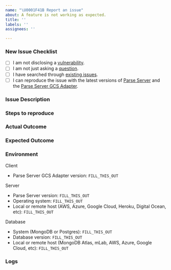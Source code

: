 ```yaml
---
name: "\U0001F41B Report an issue"
about: A feature is not working as expected.
title: ''
labels: ''
assignees: ''

---
```


### New Issue Checklist
<!--
    Check every following box [x] before submitting your issue.
    Click the "Preview" tab for better readability.
    Thanks for contributing to Parse Platform!
-->

- [ ] I am not disclosing a [vulnerability](https://github.com/parse-community/parse-server-gcs-adapter/security/policy).
- [ ] I am not just asking a [question](https://github.com/parse-community/.github/blob/main/SUPPORT.md).
- [ ] I have searched through [existing issues](https://github.com/parse-community/parse-server-gcs-adapter/issues?q=is%3Aissue).
- [ ] I can reproduce the issue with the latest versions of [Parse Server](https://github.com/parse-community/parse-server/releases) and the [Parse Server GCS Adapter](https://github.com/parse-community/parse-server-gcs-adapter/releases). <!-- We don't investigate issues for outdated releases. -->

### Issue Description
<!-- What is the specific issue? -->

### Steps to reproduce
<!-- How can someone else reproduce the issue? -->

### Actual Outcome
<!-- What outcome did you get? -->

### Expected Outcome
<!-- What outcome did you expect? -->

###  Environment
<!-- Be specific with versions, don't use "latest" or semver ranges like "~x.y.z" or "^x.y.z". -->

Client
- Parse Server GCS Adapter version: `FILL_THIS_OUT`

Server
- Parse Server version: `FILL_THIS_OUT`
- Operating system: `FILL_THIS_OUT`
- Local or remote host (AWS, Azure, Google Cloud, Heroku, Digital Ocean, etc): `FILL_THIS_OUT`

Database
- System (MongoDB or Postgres): `FILL_THIS_OUT`
- Database version: `FILL_THIS_OUT`
- Local or remote host (MongoDB Atlas, mLab, AWS, Azure, Google Cloud, etc): `FILL_THIS_OUT`

### Logs
<!-- Include relevant logs here. -->
